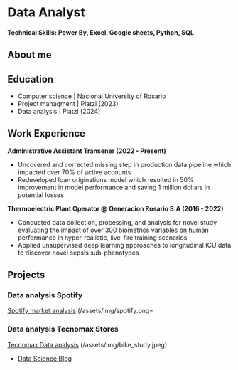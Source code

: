 # Data Analyst

#### Technical Skills: Power By, Excel, Google sheets, Python, SQL 
## About me

## Education
- Computer science |   Nacional University of Rosario						       		
- Project managment	|  Platzi (2023) 			        		
- Data analysis |      Platzi (2024)

## Work Experience
**Administrative Assistant Transener (2022 - Present)**
- Uncovered and corrected missing step in production data pipeline which impacted over 70% of active accounts
- Redeveloped loan originations model which resulted in 50% improvement in model performance and saving 1 million dollars in potential losses

**Thermoelectric Plant Operator @  Generacion Rosario S.A (2016 - 2022)**
- Conducted data collection, processing, and analysis for novel study evaluating the impact of over 300 biometrics variables on human performance in hyper-realistic, live-fire training scenarios
- Applied unsupervised deep learning approaches to longitudinal ICU data to discover novel sepsis sub-phenotypes


## Projects
### Data analysis Spotify 
[Spotify market analysis](https://www.mdpi.com/1424-8220/22/8/3048)
(/assets/img/spotify.png=


### Data analysis Tecnomax Stores
[Tecnomax Data analysis](https://www.mdpi.com/1424-8220/22/11/4240)
(/assets/img/bike_study.jpeg)



- [Data Science Blog](https://medium.com/@shawhin)
